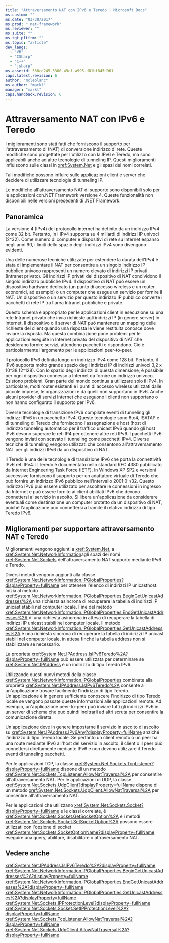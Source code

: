 ```yaml
---
title: "Attraversamento NAT con IPv6 e Teredo | Microsoft Docs"
ms.custom: ""
ms.date: "03/30/2017"
ms.prod: ".net-framework"
ms.reviewer: ""
ms.suite: ""
ms.tgt_pltfrm: ""
ms.topic: "article"
dev_langs: 
  - "VB"
  - "CSharp"
  - "C++"
  - "jsharp"
ms.assetid: 568cd245-3300-49ef-a995-d81bf845d961
caps.latest.revision: 6
author: "mcleblanc"
ms.author: "markl"
manager: "markl"
caps.handback.revision: 6
---
```

# Attraversamento NAT con IPv6 e Teredo
I miglioramenti sono stati fatti che forniscono il supporto per l'attraversamento di \(NAT\) di conversione indirizzo di rete.  Queste modifiche sono progettate per l'utilizzo con la IPv6 e Teredo, ma sono applicabili anche ad altre tecnologie di tunneling IP.  Questi miglioramenti influiscono sulle classi in <xref:System.Net> e gli spazi dei nomi correlati.  
  
 Tali modifiche possono influire sulle applicazioni client e server che decidere di utilizzare tecnologie di tunneling IP.  
  
 Le modifiche all'attraversamento NAT di supporto sono disponibili solo per le applicazioni con.NET Framework versione 4.  Queste funzionalità non disponibili nelle versioni precedenti di .NET Framework.  
  
## Panoramica  
 La versione 4 \(IPv4\) del protocollo internet ha definito da un indirizzo IPv4 come 32 bit.  Pertanto, in l IPv4 supporta su 4 miliardi di indirizzi IP univoci \(2^32\).  Come numero di computer e dispositivi di rete su Internet espanso negli anni 90, i limiti dello spazio degli indirizzi IPv4 sono divengono evidenti.  
  
 Una delle numerose tecniche utilizzate per estendere la durata dell'IPv4 è stata di implementare il NAT per consentire a un singolo indirizzo IP pubblico univoco rappresenti un numero elevato di indirizzi IP privati \(Intranet privato\).  Gli indirizzi IP privati del dispositivo di NAT condividono il singolo indirizzo pubbliche IPv4.  Il dispositivo di NAT può essere un dispositivo hardware dedicato \(un punto di accesso wireless e un router economici, ad esempio\) o un computer che esegue un servizio per fornire il NAT.  Un dispositivo o un servizio per questo indirizzo IP pubblico converte i pacchetti di rete IP tra l'area Intranet pubbliche e private.  
  
 Questo schema è appropriato per le applicazioni client in esecuzione su una rete Intranet privato che invia richieste agli indirizzi IP \(in genere server\) in Internet.  Il dispositivo o il server di NAT può mantenere un mapping delle richieste del client quando una risposta le viene restituita conosce dove inviare la risposta.  Ma questa combinazione pone problemi per le applicazioni eseguite in Internet privato del dispositivo di NAT che desiderano fornire servizi, attendono pacchetti e rispondono.  Ciò è particolarmente l'argomento per le applicazioni peer\-to\-peer.  
  
 Il protocollo IPv6 definita lungo un indirizzo IPv4 come 128 bit.  Pertanto, il IPv6 supporta molto grande spazio degli indirizzi IP di indirizzi univoci 3,2 x 10^38 \(2^128\).  Con lo spazio degli indirizzi di questa dimensione, è possibile per ogni dispositivo connesso a Internet da fornire un indirizzo univoco.  Esistono problemi.  Gran parte del mondo continua a utilizzare solo il IPv4.  In particolare, molti router esistenti e i punti di accesso wireless utilizzati dalle piccole imprese, le organizzazioni e da quelli non supportano in IPv6.  Anche alcuni provider di servizi Internet che eseguono i clienti non supportano o non hanno configurato il supporto per IPv6.  
  
 Diverse tecnologie di transizione IPv6 compilate eventi di tunneling gli indirizzi IPv6 in un pacchetto IPv4.  Queste tecnologie sono 6to4, ISATAP e di tunneling di Teredo che forniscono l'assegnazione e host \(host di indirizzo tunneling automatico per il traffico unicast IPv6 quando gli host IPv6 devono superare le reti IP4 per ottenere altre reti IPv6.  I pacchetti IPv6 vengono inviati con scavato il tunneling come pacchetti IPv4.  Diverse tecniche di tunneling vengono utilizzati che consentono all'attraversamento NAT per gli indirizzi IPv6 da un dispositivo di NAT.  
  
 Il Teredo è una delle tecnologie di transizione IPv6 che porta la connettività IPv6 reti IPv4.  Il Teredo è documentato nello standard RFC 4380 pubblicato da Internet Engineering Task Force \(IETF\).  In Windows XP SP2 e versioni successive forniscono il supporto per un adattatore virtuale di Teredo che può fornire un indirizzo IPv6 pubblico nell'intervallo 2001:0::\/32.  Questo indirizzo IPv6 può essere utilizzato per ascoltare le connessioni in ingresso da Internet e può essere fornito ai client abilitati IPv6 che devono connettersi al servizio in ascolto.  Si libera un'applicazione da considerare eventuali come destinazione un computer protetto da un dispositivo di NAT, poiché l'applicazione può connettersi a tramite il relativo indirizzo di tipo Teredo IPv6.  
  
## Miglioramenti per supportare attraversamento NAT e Teredo  
 Miglioramenti vengono aggiunti a <xref:System.Net>, a <xref:System.Net.NetworkInformation>agli spazi dei nomi <xref:System.Net.Sockets> dell'attraversamento NAT supporto mediante IPv6 e Teredo.  
  
 Diversi metodi vengono aggiunti alla classe <xref:System.Net.NetworkInformation.IPGlobalProperties?displayProperty=fullName> per ottenere l'elenco di indirizzi IP unicasthost.  Inizia al metodo <xref:System.Net.NetworkInformation.IPGlobalProperties.BeginGetUnicastAddresses%2A> una richiesta asincrona di recuperare la tabella di indirizzi IP unicast stabili nel computer locale.  Fine del metodo <xref:System.Net.NetworkInformation.IPGlobalProperties.EndGetUnicastAddresses%2A> di una richiesta asincrona in attesa di recuperare la tabella di indirizzi IP unicast stabili nel computer locale.  Il metodo <xref:System.Net.NetworkInformation.IPGlobalProperties.GetUnicastAddresses%2A> è una richiesta sincrona di recuperare la tabella di indirizzi IP unicast stabili nel computer locale, in attesa finché la tabella address non si stabilizzare se necessario.  
  
 La proprietà <xref:System.Net.IPAddress.IsIPv6Teredo%2A?displayProperty=fullName> può essere utilizzata per determinare se <xref:System.Net.IPAddress> è un indirizzo di tipo Teredo IPv6.  
  
 Utilizzando questi nuovi metodi della classe <xref:System.Net.NetworkInformation.IPGlobalProperties> combinate alla proprietà <xref:System.Net.IPAddress.IsIPv6Teredo%2A> consente a un'applicazione trovare facilmente l'indirizzo di tipo Teredo.  Un'applicazione è in genere sufficiente conoscere l'indirizzo di tipo Teredo locale se vengono passate queste informazioni alle applicazioni remote.  Ad esempio, un'applicazione peer\-to\-peer può inviare tutti gli indirizzi IPv6 in un server di schema che può quindi inoltrarli ad altri scruta per consentire la comunicazione diretta.  
  
 Un'applicazione deve in genere impostarne il servizio in ascolto di ascolto su <xref:System.Net.IPAddress.IPv6Any?displayProperty=fullName> anziché l'indirizzo di tipo Teredo locale.  Se pertanto un client remoto o un peer ha una route mediante IPv6 all'host del servizio in ascolto, il client o il peer può connettersi direttamente mediante IPv6 e non devono utilizzare il Teredo eventi di tunneling pacchetti.  
  
 Per le applicazioni TCP, la classe <xref:System.Net.Sockets.TcpListener?displayProperty=fullName> dispone di un metodo <xref:System.Net.Sockets.TcpListener.AllowNatTraversal%2A> per consentire all'attraversamento NAT.  Per le applicazioni di UDP, la classe <xref:System.Net.Sockets.UdpClient?displayProperty=fullName> dispone di un metodo <xref:System.Net.Sockets.UdpClient.AllowNatTraversal%2A> per consentire all'attraversamento NAT.  
  
 Per le applicazioni che utilizzano <xref:System.Net.Sockets.Socket?displayProperty=fullName> e le classi correlate, è <xref:System.Net.Sockets.Socket.GetSocketOption%2A> e i metodi <xref:System.Net.Sockets.Socket.SetSocketOption%2A> possono essere utilizzati con l'opzione di socket <xref:System.Net.Sockets.SocketOptionName?displayProperty=fullName> eseguire una query, abilitare, disabilitare o attraversamento NAT.  
  
## Vedere anche  
 <xref:System.Net.IPAddress.IsIPv6Teredo%2A?displayProperty=fullName>   
 <xref:System.Net.NetworkInformation.IPGlobalProperties.BeginGetUnicastAddresses%2A?displayProperty=fullName>   
 <xref:System.Net.NetworkInformation.IPGlobalProperties.EndGetUnicastAddresses%2A?displayProperty=fullName>   
 <xref:System.Net.NetworkInformation.IPGlobalProperties.GetUnicastAddresses%2A?displayProperty=fullName>   
 <xref:System.Net.Sockets.IPProtectionLevel?displayProperty=fullName>   
 <xref:System.Net.Sockets.Socket.SetIPProtectionLevel%2A?displayProperty=fullName>   
 <xref:System.Net.Sockets.TcpListener.AllowNatTraversal%2A?displayProperty=fullName>   
 <xref:System.Net.Sockets.UdpClient.AllowNatTraversal%2A?displayProperty=fullName>
